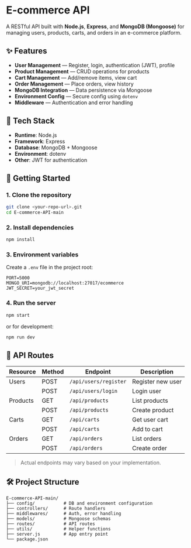 # E-commerce API

A RESTful API built with **Node.js**, **Express**, and **MongoDB (Mongoose)** for managing users, products, carts, and orders in an e-commerce platform.

## ✨ Features
- **User Management** — Register, login, authentication (JWT), profile
- **Product Management** — CRUD operations for products
- **Cart Management** — Add/remove items, view cart
- **Order Management** — Place orders, view history
- **MongoDB Integration** — Data persistence via Mongoose
- **Environment Config** — Secure config using `dotenv`
- **Middleware** — Authentication and error handling

## 🧱 Tech Stack
- **Runtime**: Node.js
- **Framework**: Express
- **Database**: MongoDB + Mongoose
- **Environment**: dotenv
- **Other**: JWT for authentication

## 🚀 Getting Started

### 1. Clone the repository
```bash
git clone <your-repo-url>.git
cd E-commerce-API-main
```

### 2. Install dependencies
```bash
npm install
```

### 3. Environment variables
Create a `.env` file in the project root:
```env
PORT=5000
MONGO_URI=mongodb://localhost:27017/ecommerce
JWT_SECRET=your_jwt_secret
```

### 4. Run the server
```bash
npm start
```
or for development:
```bash
npm run dev
```

## 📂 API Routes

| Resource  | Method | Endpoint              | Description |
|-----------|--------|-----------------------|-------------|
| Users     | POST   | `/api/users/register` | Register new user |
|           | POST   | `/api/users/login`    | Login user |
| Products  | GET    | `/api/products`       | List products |
|           | POST   | `/api/products`       | Create product |
| Carts     | GET    | `/api/carts`          | Get user cart |
|           | POST   | `/api/carts`          | Add to cart |
| Orders    | GET    | `/api/orders`         | List orders |
|           | POST   | `/api/orders`         | Create order |

> Actual endpoints may vary based on your implementation.

## 🛠 Project Structure
```
E-commerce-API-main/
├── config/           # DB and environment configuration
├── controllers/      # Route handlers
├── middlewares/      # Auth, error handling
├── models/           # Mongoose schemas
├── routes/           # API routes
├── utils/            # Helper functions
├── server.js         # App entry point
└── package.json
```



